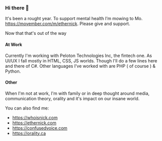 ### Hi there 👋

It's been a rought year. To support mental health I’m mowing to Mo. https://movember.com/m/ethernick. Please give and support.

Now that that's out of the way

#### At Work 

Currently I'm working with Peloton Technologies Inc, the fintech one. As UI/UX I fall mostly in HTML, CSS, JS worlds. Though I'll do a few lines here and there of C#. Other languages I've worked with are PHP ( of course ) & Python.

#### Other

When I'm not at work, I'm with family or in deep thought around media, communication theory, orality and it's impact on our insane world.

You can also find me:
- https://whoisnick.com
- https://ethernick.com
- https://confusedvoice.com
- https://orality.ca
